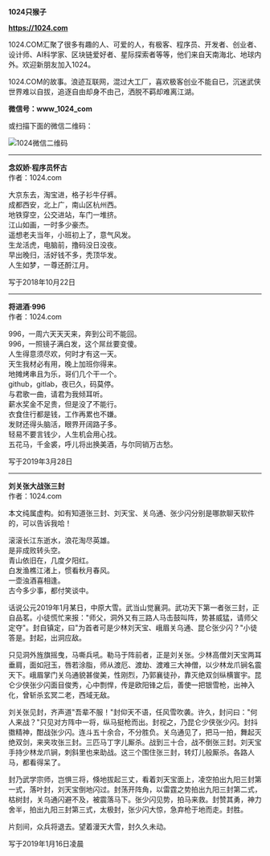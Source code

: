 **1024只猴子**  

**https://1024.com**

1024.COM汇聚了很多有趣的人、可爱的人，有极客、程序员、开发者、创业者、设计师、AI科学家、区块链爱好者、星际探索者等等，他们来自天南海北、地球内外。欢迎新朋友加入1024。

1024.COM的故事。浪迹互联网，混过大工厂，喜欢极客创业不能自已，沉迷武侠世界难以自拔，追逐自由却身不由己，洒脱不羁却难离江湖。

**微信号：www_1024_com**

或扫描下面的微信二维码：

<img src="https://github.com/1024monkey/1024.com/blob/master/1024.com.jpg" alt="1024微信二维码" />

---

**念奴娇·程序员怀古**  
作者：1024.com

大京东去，淘宝进，格子衫牛仔裤。  
成都西安，北上广，南山区杭州西。  
地铁穿空，公交进站，车门一堆挤。  
江山如画，一时多少豪杰。  
遥想老夫当年，小班初上了，意气风发。  
生龙活虎，电脑前，撸码没日没夜。  
早出晚归，活好钱不多，秃顶华发。  
人生如梦，一尊还酹江月。  

写于2018年10月22日

---

**将进酒·996**  
作者：1024.com

996，一周六天天天来，奔到公司不能回。  
996，一照镜子满白发，这个屌丝要变傻。  
人生得意须尽欢，何时才有这一天。  
天生我材必有用，晚上加班你得来。  
地摊烤串且为乐，哥们几个干一个。  
github，gitlab，夜已久，码莫停。  
与君歌一曲，请君为我倾耳听。  
薪水奖金不足贵，但是没了不能行。  
衣食住行都是钱，工作再累也不嫌。  
发财还得头脑活，眼界开阔路子多。  
轻易不要言钱少，人生机会用心找。  
五花马，千金裘，呼儿将出换美酒，与尔同销万古愁。  

写于2019年3月28日

---

**刘关张大战张三封**  
作者：1024.com

本文纯属虚构。如有知道张三封、刘天宝、关乌通、张少闪分别是哪款聊天软件的，可以告诉我哈！

滚滚长江东逝水，浪花淘尽英雄。  
是非成败转头空。  
青山依旧在，几度夕阳红。  
白发渔樵江渚上，惯看秋月春风。  
一壶浊酒喜相逢。  
古今多少事，都付笑谈中。  

话说公元2019年1月某日，中原大雪。武当山觉襄洞。武功天下第一者张三封，正自品茗。小徒慌忙来报："师父，洞外又有三路人马击鼓叫阵，势甚威猛，请师父定夺"。封自镇定，曰"为首者可是少林刘天宝、峨眉关乌通、昆仑张少闪？"小徒答是。封起，出洞应敌。

只见洞外旌旗摇曳，马嘶兵吼。勒马于阵前者，正是刘关张。少林高僧刘天宝两耳垂肩，面如冠玉，唇若涂脂，师从渡厄、渡劫、渡难三大神僧，以少林龙爪锏名震天下。峨眉掌门关乌通貌甚俊美，性刚烈，乃郭襄徒孙，靠灭绝双剑纵横寰宇。昆仑少侠张少闪面目俊秀，心中剽悍，传是欧阳锋之后，善使一把银雪枪，出神入化，曾斩杀玄冥二老，西域无敌。

刘关张见封，齐声道"吾辈不服！"封仰天不语，任风雪吹袭。许久，封问曰："何人来战？"只见对方阵中一将，纵马挺枪而出。封视之，乃昆仑少侠张少闪。封抖擞精神，酣战张少闪。连斗五十余合，不分胜负。关乌通见了，把马一拍，舞起灭绝双剑，来夹攻张三封。三匹马丁字儿厮杀。战到三十合，战不倒张三封。刘天宝手持少林龙爪锏，刺斜里也来助战。这三个围住张三封，转灯儿般厮杀。各路人马，都看得呆了。

封乃武学宗师，岂惧三将，倏地拔起三丈，看着刘天宝面上，凌空拍出九阳三封第一式，落叶封，刘天宝倒地闪过。封荡开阵角，以雷霆之势拍出九阳三封第二式，枯树封，关乌通闪避不及，被震落马下。张少闪见势，拍马来救。封赞其勇，神力舍半，拍出九阳三封第三式，太极封，张少闪大惊，急弃枪于地而走。封胜。

片刻间，众兵将退去。望着漫天大雪，封久久未动。

写于2019年1月16日凌晨
